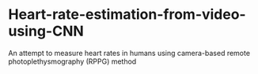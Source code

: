 # Heart-rate-estimation-from-video-using-CNN
An attempt to measure heart rates in humans using camera-based remote photoplethysmography (RPPG) method
